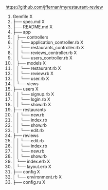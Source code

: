 https://github.com/jffernan/myrestaurant-review

1.	Gemfile X
2.	├── spec.md X
3.	├── README.md X
4.	├── app
5.	│   ├── controllers
6.	│   │   └── application_controller.rb X
7.	│   │   └── restaurants_controller.rb X
8.	│   │   └── reviews_controller.rb X
9.	│   │   └── users_controller.rb X
10.	│   ├── models X
11.	│   │   └── restaurant.rb X
12.	│   │   └── review.rb X
13.	│   │   └── user.rb X
14.	│   └── views
15.	├── 			users X
16.	│   │   		└── signup.rb X
17.	│   │   		└── login.rb X
18.	│   │   		└── show.rb X
19.	├── 			restaurants
20.	│   │   		└── new.rb
21.	│   │   		└── index.rb
22.	│   │   		└── show.rb
23.	│   │   		└── edit.rb
24.	├── 			reviews
25.	│   │   		└── edit.rb
26.	│   │   		└── index.rb
27.	│   │   		└── new.rb
28.	│   │   		└── show.rb
29.	│   		└── index.erb X
30.	│   		└── layout.erb X
31.	├── config X
32.	│   └── environment.rb X
33.	├── config.ru X
